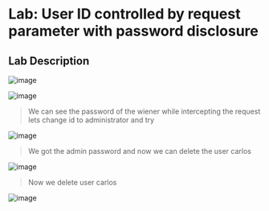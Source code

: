 # Lab: User ID controlled by request parameter with password disclosure #

## Lab Description ##

![image](https://github.com/anandurdas11/Web_Securityy/assets/83402050/0830fa43-1e0b-45db-9f25-278e15f12cea)

![image](https://github.com/anandurdas11/Web_Securityy/assets/83402050/6a78d47b-ba0a-4b36-bac9-b0ea63abbb51)

> We can see the password of the wiener while intercepting the request lets change id to administrator and try

![image](https://github.com/anandurdas11/Web_Securityy/assets/83402050/dcec03b1-b14e-43f7-afd3-da4567ee1c0f)

> We got the admin password and now we can delete the user carlos

![image](https://github.com/anandurdas11/Web_Securityy/assets/83402050/801c521e-126e-4750-b9d8-d0fba9098fa3)

> Now we delete user carlos

![image](https://github.com/anandurdas11/Web_Securityy/assets/83402050/654b7bb9-b4fd-492e-bc9e-1f0ca134931c)


